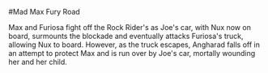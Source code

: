 
#Mad Max Fury Road

Max and Furiosa fight off the Rock Rider's as Joe's car, with Nux now on board, surmounts the blockade and eventually 
attacks Furiosa's truck, allowing Nux to board. However, as the truck escapes, 
Angharad falls off in an 
attempt to protect Max and is run over by Joe's car, 
mortally wounding her and her child.

